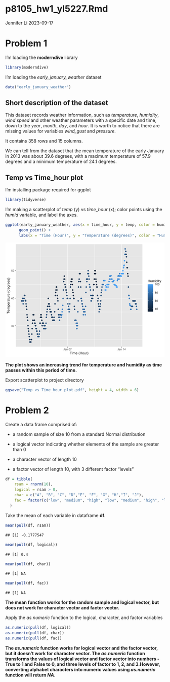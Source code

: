 p8105_hw1_yl5227.Rmd
================
Jennifer Li
2023-09-17

# Problem 1

I’m loading the **moderndive** library

``` r
library(moderndive)
```

I’m loading the *early_january_weather* dataset

``` r
data("early_january_weather")
```

## Short description of the dataset

This dataset records weather information, such as *temperature*,
*humidity*, *wind speed* and other weather parameters with a specific
date and time, down to the *year*, *month*, *day*, and *hour*. It is
worth to notice that there are missing values for variables *wind_gust*
and *pressure*.

It contains 358 rows and 15 columns.

We can tell from the dataset that the mean temperature of the early
January in 2013 was about 39.6 degrees, with a maximum temperature of
57.9 degrees and a minimum temperature of 24.1 degrees.

## Temp vs Time_hour plot

I’m installing package required for ggplot

``` r
library(tidyverse)
```

I’m making a scatterplot of *temp* (y) vs *time_hour* (x); color points
using the *humid* variable, and label the axes.

``` r
ggplot(early_january_weather, aes(x = time_hour, y = temp, color = humid)) + 
      geom_point() +
      labs(x = "Time (Hour)", y = "Temperature (degrees)", color = "Humidity")
```

![](p8105_hw1_yl5227_files/figure-gfm/unnamed-chunk-4-1.png)<!-- -->

**The plot shows an increasing trend for temperature and humidity as
time passes within this period of time.**

Export scatterplot to project directory

``` r
ggsave("Temp vs Time_hour plot.pdf", height = 4, width = 6)
```

# Problem 2

Create a data frame comprised of:

- a random sample of size 10 from a standard Normal distribution

- a logical vector indicating whether elements of the sample are greater
  than 0

- a character vector of length 10

- a factor vector of length 10, with 3 different factor “levels”

``` r
df = tibble(
    rsam = rnorm(10),
    logical = rsam > 0,
    char = c("A", "B", "C", "D","E", "F", "G", "H","I", "J"),
    fac = factor(c("low", "medium", "high", "low", "medium", "high", "low", "medium", "high", "low"))
  )
```

Take the mean of each variable in dataframe **df**.

``` r
mean(pull(df, rsam))
```

    ## [1] -0.1777547

``` r
mean(pull(df, logical))
```

    ## [1] 0.4

``` r
mean(pull(df, char))
```

    ## [1] NA

``` r
mean(pull(df, fac))
```

    ## [1] NA

**The mean function works for the random sample and logical vector, but
does not work for character vector and factor vector.**

Apply the *as.numeric* function to the logical, character, and factor
variables

``` r
as.numeric(pull(df, logical))
as.numeric(pull(df, char))
as.numeric(pull(df, fac))
```

**The *as.numeric* function works for logical vector and the factor
vector, but it doesn’t work for character vector. The *as.numeric*
function transforms the values of logical vector and factor vector into
numbers - True to 1 and False to 0, and three levels of factor to 1, 2,
and 3.However, converting alphabet characters into numeric values using
*as.numeric* function will return *NA*.**
